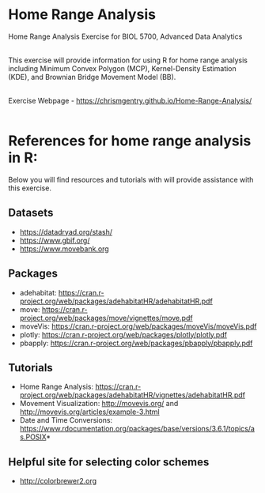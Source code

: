 # Home Range Analysis

Home Range Analysis Exercise for BIOL 5700, Advanced Data Analytics<br></br>

This exercise will provide information for using R for home range analysis including Minimum Convex Polygon (MCP), Kernel-Density Estimation (KDE), and Brownian Bridge Movement Model (BB). <br></br>

Exercise Webpage - https://chrismgentry.github.io/Home-Range-Analysis/ <br></br>

# References for home range analysis in R:
Below you will find resources and tutorials with will provide assistance with this exercise.

## Datasets
- https://datadryad.org/stash/
- https://www.gbif.org/
- https://www.movebank.org

## Packages
- adehabitat: https://cran.r-project.org/web/packages/adehabitatHR/adehabitatHR.pdf
- move: https://cran.r-project.org/web/packages/move/vignettes/move.pdf
- moveVis: https://cran.r-project.org/web/packages/moveVis/moveVis.pdf 
- plotly: https://cran.r-project.org/web/packages/plotly/plotly.pdf
- pbapply: https://cran.r-project.org/web/packages/pbapply/pbapply.pdf 

## Tutorials
- Home Range Analysis: https://cran.r-project.org/web/packages/adehabitatHR/vignettes/adehabitatHR.pdf
- Movement Visualization: http://movevis.org/ and http://movevis.org/articles/example-3.html
- Date and Time Conversions: https://www.rdocumentation.org/packages/base/versions/3.6.1/topics/as.POSIX*

## Helpful site for selecting color schemes
- http://colorbrewer2.org